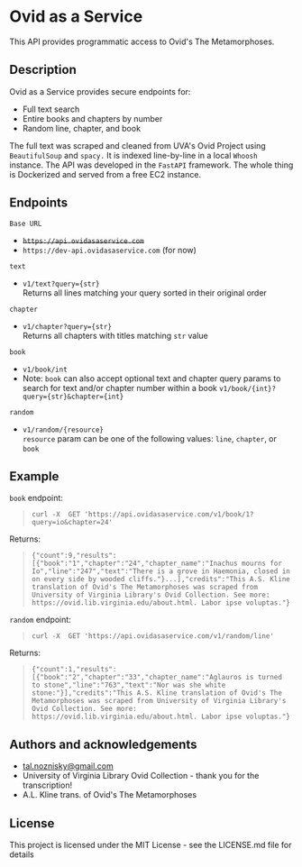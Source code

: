 # Ovid as a Service
This API provides programmatic access to Ovid's The Metamorphoses.

## Description
Ovid as a Service provides secure endpoints for:
* Full text search
* Entire books and chapters by number
* Random line, chapter, and book

The full text was scraped and cleaned from UVA's Ovid Project using `BeautifulSoup` and `spacy.` It is indexed line-by-line in a local `Whoosh` instance. The API was developed in the `FastAPI` framework. The whole thing is Dockerized and served from a free EC2 instance.

## Endpoints
`Base URL`
* ~~`https://api.ovidasaservice.com`~~
* `https://dev-api.ovidasaservice.com` (for now)

`text`
* `v1/text?query={str}`  
Returns all lines matching your query sorted in their original order

`chapter`
* `v1/chapter?query={str}`  
Returns all chapters with titles matching `str` value

`book`
* `v1/book/int`  
* Note: `book` can also accept optional text and chapter query params to search for text and/or chapter number within a book
`v1/book/{int}?query={str}&chapter={int}`

`random`
* `v1/random/{resource}`  
`resource` param can be one of the following values: `line`, `chapter`, or `book`

## Example  
`book` endpoint:
>`curl -X  GET 'https://api.ovidasaservice.com/v1/book/1?query=io&chapter=24'`  

Returns:
>`{"count":9,"results":[{"book":"1","chapter":"24","chapter_name":"Inachus mourns for Io","line":"247","text":"There is a grove in Haemonia, closed in on every side by wooded cliffs."}...],"credits":"This A.S. Kline translation of Ovid's The Metamorphoses was scraped from University of Virginia Library's Ovid Collection. See more: https://ovid.lib.virginia.edu/about.html. Labor ipse voluptas."}`

`random` endpoint:
>`curl -X  GET 'https://api.ovidasaservice.com/v1/random/line'`

Returns:
>`{"count":1,"results":[{"book":"2","chapter":"33","chapter_name":"Aglauros is turned to stone","line":"763","text":"Nor was she white stone:"}],"credits":"This A.S. Kline translation of Ovid's The Metamorphoses was scraped from University of Virginia Library's Ovid Collection. See more: https://ovid.lib.virginia.edu/about.html. Labor ipse voluptas."}`

## Authors and acknowledgements
* tal.noznisky@gmail.com
* University of Virginia Library Ovid Collection - thank you for the transcription!
* A.L. Kline trans. of Ovid's The Metamorphoses  

## License
This project is licensed under the MIT License - see the LICENSE.md file for details
